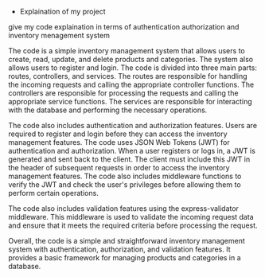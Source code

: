 * Explaination of my project

give my code explaination in terms of authentication authorization and inventory menagement system

The code is a simple inventory management system that allows users to create, read, update, and delete products and categories. The system also allows users to register and login. The code is divided into three main parts: routes, controllers, and services. The routes are responsible for handling the incoming requests and calling the appropriate controller functions. The controllers are responsible for processing the requests and calling the appropriate service functions. The services are responsible for interacting with the database and performing the necessary operations.

The code also includes authentication and authorization features. Users are required to register and login before they can access the inventory management features. The code uses JSON Web Tokens (JWT) for authentication and authorization. When a user registers or logs in, a JWT is generated and sent back to the client. The client must include this JWT in the header of subsequent requests in order to access the inventory management features. The code also includes middleware functions to verify the JWT and check the user's privileges before allowing them to perform certain operations.

The code also includes validation features using the express-validator middleware. This middleware is used to validate the incoming request data and ensure that it meets the required criteria before processing the request.

Overall, the code is a simple and straightforward inventory management system with authentication, authorization, and validation features. It provides a basic framework for managing products and categories in a database.
